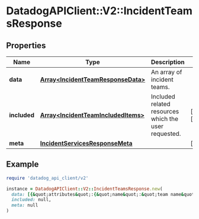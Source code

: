 # DatadogAPIClient::V2::IncidentTeamsResponse

## Properties

| Name         | Type                                                                       | Description                                          | Notes                |
| ------------ | -------------------------------------------------------------------------- | ---------------------------------------------------- | -------------------- |
| **data**     | [**Array&lt;IncidentTeamResponseData&gt;**](IncidentTeamResponseData.md)   | An array of incident teams.                          |                      |
| **included** | [**Array&lt;IncidentTeamIncludedItems&gt;**](IncidentTeamIncludedItems.md) | Included related resources which the user requested. | [optional][readonly] |
| **meta**     | [**IncidentServicesResponseMeta**](IncidentServicesResponseMeta.md)        |                                                      | [optional]           |

## Example

```ruby
require 'datadog_api_client/v2'

instance = DatadogAPIClient::V2::IncidentTeamsResponse.new(
  data: [{&quot;attributes&quot;:{&quot;name&quot;:&quot;team name&quot;},&quot;id&quot;:&quot;00000000-0000-0000-0000-000000000000&quot;,&quot;type&quot;:&quot;teams&quot;}],
  included: null,
  meta: null
)
```
